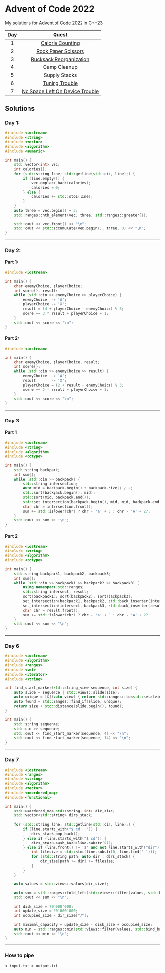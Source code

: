 # Advent of Code 2022

My solutions for [Advent of Code 2022](https://adventofcode.com/2022/) in C++23

| Day |            Quest                     |
| :-: | :----------------------------------: |
|  1  | [Calorie Counting][1]                |
|  2  | [Rock Paper Scissors][2]             |
|  3  | [Rucksack Reorganization][3]         |
|  4  | Camp Cleanup                         |
|  5  | Supply Stacks                        |
|  6  | [Tuning Trouble][6]                  |
|  7  | [No Space Left On Device Trouble][7] |

## Solutions
### Day 1: 
```cpp
#include <iostream>
#include <string>
#include <vector>
#include <algorithm>
#include <numeric>

int main() {
    std::vector<int> vec;
    int calories{};
    for (std::string line; std::getline(std::cin, line);) {
        if (line.empty()) {
            vec.emplace_back(calories);
            calories = 0;
        } else {
            calories += std::stoi(line);
        }
    }
    auto three = vec.begin() + 3;
    std::ranges::nth_element(vec, three, std::ranges::greater{});

    std::cout << vec.front() << "\n";
    std::cout << std::accumulate(vec.begin(), three, 0) << "\n";
}
```
---
### Day 2:
#### Part 1:
```cpp
#include <iostream>

int main() {
    char enemyChoice, playerChoice;
    int score{}, result;
    while (std::cin >> enemyChoice >> playerChoice) {
        enemyChoice  -= 'A';
        playerChoice -= 'X';
        result = (4 + playerChoice - enemyChoice) % 3;
        score += 3 * result + playerChoice + 1;
    }
    std::cout << score << "\n";
}
```
#### Part 2:
```cpp
#include <iostream>

int main() {
    char enemyChoice, playerChoice, result;
    int score{};
    while (std::cin >> enemyChoice >> result) {
        enemyChoice  -= 'A';
        result       -= 'X';
        playerChoice = (2 + result + enemyChoice) % 3; 
        score += 3 * result + playerChoice + 1;
    }
    std::cout << score << "\n";
}
```
---
### Day 3
#### Part 1
```cpp
#include <iostream>
#include <string>
#include <algorithm>
#include <cctype>

int main() {
    std::string backpack;
    int sum{};
    while (std::cin >> backpack) {
        std::string intersection;
        auto mid = backpack.begin() + backpack.size() / 2;
        std::sort(backpack.begin(), mid);
        std::sort(mid, backpack.end());
        std::set_intersection(backpack.begin(), mid, mid, backpack.end(), std::back_inserter(intersection));
        char chr = intersection.front();
        sum += std::islower(chr) ? chr - 'a' + 1 : chr - 'A' + 27;
    }
    std::cout << sum << "\n";
}
```
#### Part 2
```cpp
#include <iostream>
#include <string>
#include <algorithm>
#include <cctype>

int main() {
    std::string backpack1, backpack2, backpack3;
    int sum{};
    while (std::cin >> backpack1 >> backpack2 >> backpack3) {
        using namespace std::ranges;
        std::string intersect, result;
        sort(backpack1); sort(backpack2); sort(backpack3);
        set_intersection(backpack1, backpack2, std::back_inserter(intersect));
        set_intersection(intersect, backpack3, std::back_inserter(result));
        char chr = result.front();
        sum += std::islower(chr) ? chr - 'a' + 1 : chr - 'A' + 27;
    }
    std::cout << sum << "\n";
}
```
---
### Day 6
```cpp
#include <iostream>
#include <algorithm>
#include <ranges>
#include <set>
#include <iterator>
#include <string>

int find_start_marker(std::string_view sequence, int size) {
    auto slide = sequence | std::views::slide(size);
    auto unique = [&](auto view) { return std::ranges::to<std::set>(view).size() == size; };
    auto found = std::ranges::find_if(slide, unique);
    return size + std::distance(slide.begin(), found);
}

int main() {
    std::string sequence;
    std::cin >> sequence;
    std::cout << find_start_marker(sequence, 4) << "\n";
    std::cout << find_start_marker(sequence, 14) << "\n";
}    
```
---
### Day 7
```cpp
#include <iostream>     
#include <ranges> 
#include <string> 
#include <algorithm> 
#include <vector> 
#include <unordered_map>
#include <functional> 

int main() {
    std::unordered_map<std::string, int> dir_size;
    std::vector<std::string> dirs_stack;
    
    for (std::string line; std::getline(std::cin, line);) {
        if (line.starts_with("$ cd ..")) {
            dirs_stack.pop_back();
        } else if (line.starts_with("$ cd")) {
            dirs_stack.push_back(line.substr(5));
        } else if (line.front() != '$' and not line.starts_with("dir")) {
            int filesize = std::stoi(line.substr(0, line.find(' ')));
            for (std::string path; auto dir : dirs_stack) {
                dir_size[path += dir] += filesize;
            }
        }
    }

    auto values = std::views::values(dir_size);

    auto sum = std::ranges::fold_left(std::views::filter(values, std::bind_back(std::less{}, 100'000)), 0, std::plus{});
    std::cout << sum << "\n";
    
    int disk_size = 70'000'000;
    int update_size = 30'000'000;
    int occupied_size = dir_size["/"];

    int minimal_capacity = update_size - disk_size + occupied_size;
    auto min = std::ranges::min(std::views::filter(values, std::bind_back(std::greater{}, minimal_capacity)));
    std::cout << min << '\n';
}
```
---
### How to pipe
```
< input.txt > output.txt
```

[1]: #day-1 
[2]: #day-2
[3]: #day-3


[6]: #day-6
[7]: #day-7
